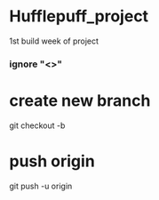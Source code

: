 # Hufflepuff_project
1st build week of project 


### ignore "<>"
# create new branch
git checkout -b <branch name>

# push origin 
git push -u origin <branch name>


